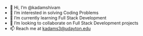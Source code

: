 - 👋 Hi, I’m @kadamshivam
- 👀 I’m interested in solving Coding Problems
- 🌱 I’m currently learning Full Stack Development
- 💞️ I’m looking to collaborate on Full Stack Development projects
- 📫 Reach me at kadams3@udayton.edu

<!---
kadamshivam/kadamshivam is a ✨ special ✨ repository because its `README.md` (this file) appears on your GitHub profile.
You can click the Preview link to take a look at your changes.
--->
